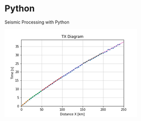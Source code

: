 # Python
Seismic Processing with Python


![alt text](https://github.com/Dani-Dolan/Python/blob/master/ex5.2fit.png)
